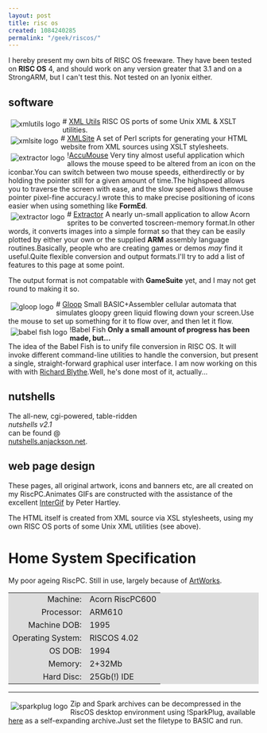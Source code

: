 ```yaml
---
layout: post
title: risc os
created: 1084240285
permalink: "/geek/riscos/"
---
```

I hereby present my own bits of RISC OS freeware. They have been tested on
<b>RISC OS</b> 4, and should work on any version greater that 3.1 and on a
StrongARM, but I can't test this.  Not tested on an Iyonix either.
<!--break-->
## software
<div class="node">
<img src="/themes/anjackson.net/sw/xmlutils.png" align="left" border="0" alt="xmlutils logo" style="margin: 5px"/>
# <a href="/poot/riscos/xmlutils">XML Utils</a>
RISC OS ports of some Unix XML &amp; XSLT utilities.
</div>

<div class="node">
<img src="/themes/anjackson.net/sw/xmlsite.gif" align="left" border="0" alt="xmlsite logo" style="margin: 5px"/>
# <a href="/poot/riscos/xmlsite">XMLSite</a>
A set of Perl scripts for generating your HTML website from XML sources using XSLT stylesheets.
</div>

<div class="node">
<img src="/themes/anjackson.net/sw/!AccuMouse.gif" align="left" border="0" alt="extractor logo" style="margin: 5px"/>!<a href="/poot/riscos/accumouse">AccuMouse</a>
Very tiny almost useful application which allows the mouse speed to be altered from an icon on the iconbar.You can switch between two mouse speeds, eitherdirectly or by holding the pointer still for a given amount of time.The highspeed allows you to traverse the screen with ease, and the slow speed allows themouse pointer pixel-fine accuracy.I wrote this to make precise positioning of icons easier when using something like <b>FormEd</b>.
</div>

<div class="node">
<img src="/themes/anjackson.net/sw/Extractor.gif" align="left" border="0" alt="extractor logo" style="margin: 5px"/>
# <a href="/poot/riscos/extractor">Extractor</a>
A nearly un-small application to allow Acorn sprites to be converted toscreen-memory format.In other words, it converts images into a simple format so that they can be easily plotted by either your own or the supplied <b>ARM</b> assembly language routines.Basically, people who are creating games or demos <i>may</i> find it useful.Quite flexible conversion and output formats.I'll try to add a list of features to this page at some point.

The output format is not compatable with <b>GameSuite</b> yet, and I may not get round to making it so.
</div>

<div class="node">
<img src="/themes/anjackson.net/sw/Gloop.gif" align="left" border="0" alt="gloop logo" style="margin: 5px"/>
# <a href="/poot/riscos/gloop">Gloop</a>
Small BASIC+Assembler cellular automata that simulates gloopy green liquid flowing down your screen.Use the mouse to set up something for it to flow over, and then let it flow.
</div>

<div class="node">
<img src="/themes/anjackson.net/sw/!BabelFish.gif" align="left" border="0" alt="babel fish logo" style="margin: 5px"/>
!<!-- a href="poot/riscos/babelfish" -->Babel Fish<!-- /a -->
<b>Only a small amount of progress has been made, but...</b>
<br/>The idea of the Babel Fish is to unify file conversion in RISC OS.
It will invoke different command-line utilities to handle the conversion, 
but present a single, straight-forward graphical user interface.
I am now working on this with with <a href="http://www.rab.org.uk/">Richard Blythe</a>.Well, he's done most of it, actually...
</div>

## nutshells
The all-new, cgi-powered, table-ridden<br/>
<i>nutshells v2.1</i><br/>
can be found @<br/>
<a href="http://nutshells.anjackson.net/">
nutshells.anjackson.net</a>.

## web page design
These pages, all original artwork, icons and banners etc, are all
created on my RiscPC.Animates GIFs are constructed with the
assistance of the excellent <a href="http://www.ant.co.uk/~peter/software/intergif.htm">InterGif</a> by Peter Hartley.

The HTML itself is created from XML source via XSL stylesheets, using my own RISC OS ports of some Unix XML utilities (see above).

# Home System Specification
My poor ageing RiscPC.  Still in use, largely because of [ArtWorks](http://www.mw-software.com/software/artworks/artworks2.html).
<table border="0" bgcolor="#dddddd" cellpadding="3" align="center">
<tr><td align="right">Machine:</td><td>Acorn RiscPC600</td></tr>
<tr><td align="right">Processor:</td><td>ARM610</td></tr>
<tr><td align="right">Machine DOB:</td><td>1995</td></tr>
<tr><td align="right">Operating System:</td><td>RISCOS 4.02</td></tr>
<tr><td align="right">OS DOB:</td><td>1994</td></tr>
<tr><td align="right">Memory:</td><td>2+32Mb</td></tr>
<tr><td align="right">Hard Disc:</td><td>25Gb(!) IDE</td></tr>
</table>
<hr/>

<div class="node">
<img src="/themes/anjackson.net/sw/sparkfs.gif" alt="sparkplug logo" align="left" border="0" style="margin: 5px"/>
<p>
Zip and Spark archives can be decompressed in the RiscOS desktop
environment using !SparkPlug, available <a href="/poot/riscos/splug">here</a> as a self-expanding archive.Just set the filetype to BASIC and run.
</p>
</div>
